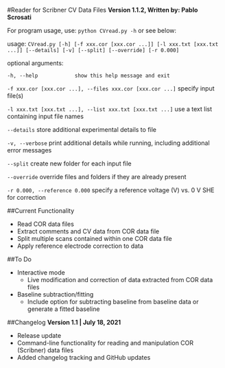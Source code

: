 #Reader for Scribner CV Data Files
**Version 1.1.2, Written by: Pablo Scrosati**

For program usage, use: `python CVread.py -h` or see below:

usage: `CVread.py [-h] [-f xxx.cor [xxx.cor ...]] [-l xxx.txt [xxx.txt ...]] [--details] [-v] [--split] [--override] [-r 0.000]`

optional arguments:

`-h, --help            show this help message and exit`

`-f xxx.cor [xxx.cor ...], --files xxx.cor [xxx.cor ...]` specify input file(s)

`-l xxx.txt [xxx.txt ...], --list xxx.txt [xxx.txt ...]` use a text list containing input file names

`--details` store additional experimental details to file

`-v, --verbose` print additional details while running, including additional error messages

`--split` create new folder for each input file

`--override` override files and folders if they are already present

`-r 0.000, --reference 0.000` specify a reference voltage (V) vs. 0 V SHE for correction

##Current Functionality
* Read COR data files
* Extract comments and CV data from COR data file
* Split multiple scans contained within one COR data file
* Apply reference electrode correction to data

##To Do
* Interactive mode
    * Live modification and correction of data extracted from COR data files
* Baseline subtraction/fitting
    * Include option for subtracting baseline from baseline data or generate a fitted baseline

##Changelog
**Version 1.1 | July 18, 2021**
* Release update
* Command-line functionality for reading and manipulation COR (Scribner) data files
* Added changelog tracking and GitHub updates